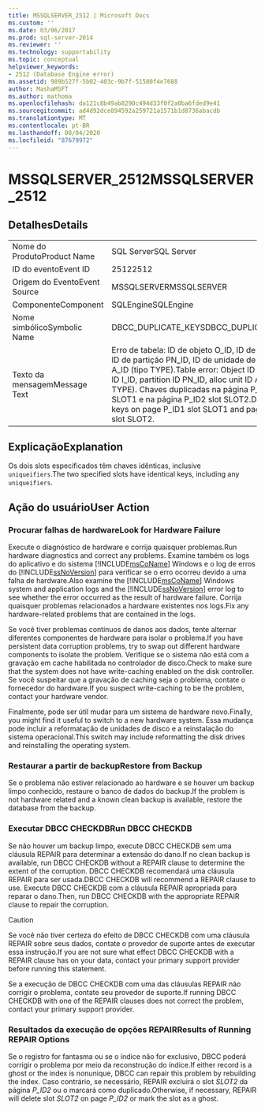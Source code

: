 ```yaml
---
title: MSSQLSERVER_2512 | Microsoft Docs
ms.custom: ''
ms.date: 03/06/2017
ms.prod: sql-server-2014
ms.reviewer: ''
ms.technology: supportability
ms.topic: conceptual
helpviewer_keywords:
- 2512 (Database Engine error)
ms.assetid: 989b527f-5b02-403c-9b7f-51580f4e7688
author: MashaMSFT
ms.author: mathoma
ms.openlocfilehash: da121c8b49ab8290c494d33f0f2a0ba6fded9e41
ms.sourcegitcommit: ad4d92dce894592a259721a1571b1d8736abacdb
ms.translationtype: MT
ms.contentlocale: pt-BR
ms.lasthandoff: 08/04/2020
ms.locfileid: "87679972"
---
```

# <a name="mssqlserver_2512"></a><span data-ttu-id="a511f-102">MSSQLSERVER_2512</span><span class="sxs-lookup"><span data-stu-id="a511f-102">MSSQLSERVER_2512</span></span>
    
## <a name="details"></a><span data-ttu-id="a511f-103">Detalhes</span><span class="sxs-lookup"><span data-stu-id="a511f-103">Details</span></span>  
  
|||  
|-|-|  
|<span data-ttu-id="a511f-104">Nome do Produto</span><span class="sxs-lookup"><span data-stu-id="a511f-104">Product Name</span></span>|<span data-ttu-id="a511f-105">SQL Server</span><span class="sxs-lookup"><span data-stu-id="a511f-105">SQL Server</span></span>|  
|<span data-ttu-id="a511f-106">ID do evento</span><span class="sxs-lookup"><span data-stu-id="a511f-106">Event ID</span></span>|<span data-ttu-id="a511f-107">2512</span><span class="sxs-lookup"><span data-stu-id="a511f-107">2512</span></span>|  
|<span data-ttu-id="a511f-108">Origem do Evento</span><span class="sxs-lookup"><span data-stu-id="a511f-108">Event Source</span></span>|<span data-ttu-id="a511f-109">MSSQLSERVER</span><span class="sxs-lookup"><span data-stu-id="a511f-109">MSSQLSERVER</span></span>|  
|<span data-ttu-id="a511f-110">Componente</span><span class="sxs-lookup"><span data-stu-id="a511f-110">Component</span></span>|<span data-ttu-id="a511f-111">SQLEngine</span><span class="sxs-lookup"><span data-stu-id="a511f-111">SQLEngine</span></span>|  
|<span data-ttu-id="a511f-112">Nome simbólico</span><span class="sxs-lookup"><span data-stu-id="a511f-112">Symbolic Name</span></span>|<span data-ttu-id="a511f-113">DBCC_DUPLICATE_KEYS</span><span class="sxs-lookup"><span data-stu-id="a511f-113">DBCC_DUPLICATE_KEYS</span></span>|  
|<span data-ttu-id="a511f-114">Texto da mensagem</span><span class="sxs-lookup"><span data-stu-id="a511f-114">Message Text</span></span>|<span data-ttu-id="a511f-115">Erro de tabela: ID de objeto O_ID, ID de índice I_ID, ID de partição PN_ID, ID de unidade de alocação A_ID (tipo TYPE).</span><span class="sxs-lookup"><span data-stu-id="a511f-115">Table error: Object ID O_ID, index ID I_ID, partition ID PN_ID, alloc unit ID A_ID (type TYPE).</span></span> <span data-ttu-id="a511f-116">Chaves duplicadas na página P_ID1 slot SLOT1 e na página P_ID2 slot SLOT2.</span><span class="sxs-lookup"><span data-stu-id="a511f-116">Duplicate keys on page P_ID1 slot SLOT1 and page P_ID2 slot SLOT2.</span></span>|  
  
## <a name="explanation"></a><span data-ttu-id="a511f-117">Explicação</span><span class="sxs-lookup"><span data-stu-id="a511f-117">Explanation</span></span>  
 <span data-ttu-id="a511f-118">Os dois slots especificados têm chaves idênticas, inclusive `uniqueifiers`.</span><span class="sxs-lookup"><span data-stu-id="a511f-118">The two specified slots have identical keys, including any `uniqueifiers`.</span></span>  
  
## <a name="user-action"></a><span data-ttu-id="a511f-119">Ação do usuário</span><span class="sxs-lookup"><span data-stu-id="a511f-119">User Action</span></span>  
  
### <a name="look-for-hardware-failure"></a><span data-ttu-id="a511f-120">Procurar falhas de hardware</span><span class="sxs-lookup"><span data-stu-id="a511f-120">Look for Hardware Failure</span></span>  
 <span data-ttu-id="a511f-121">Execute o diagnóstico de hardware e corrija quaisquer problemas.</span><span class="sxs-lookup"><span data-stu-id="a511f-121">Run hardware diagnostics and correct any problems.</span></span> <span data-ttu-id="a511f-122">Examine também os logs do aplicativo e do sistema [!INCLUDE[msCoName](../../includes/msconame-md.md)] Windows e o log de erros do [!INCLUDE[ssNoVersion](../../includes/ssnoversion-md.md)] para verificar se o erro ocorreu devido a uma falha de hardware.</span><span class="sxs-lookup"><span data-stu-id="a511f-122">Also examine the [!INCLUDE[msCoName](../../includes/msconame-md.md)] Windows system and application logs and the [!INCLUDE[ssNoVersion](../../includes/ssnoversion-md.md)] error log to see whether the error occurred as the result of hardware failure.</span></span> <span data-ttu-id="a511f-123">Corrija quaisquer problemas relacionados a hardware existentes nos logs.</span><span class="sxs-lookup"><span data-stu-id="a511f-123">Fix any hardware-related problems that are contained in the logs.</span></span>  
  
 <span data-ttu-id="a511f-124">Se você tiver problemas contínuos de danos aos dados, tente alternar diferentes componentes de hardware para isolar o problema.</span><span class="sxs-lookup"><span data-stu-id="a511f-124">If you have persistent data corruption problems, try to swap out different hardware components to isolate the problem.</span></span> <span data-ttu-id="a511f-125">Verifique se o sistema não está com a gravação em cache habilitada no controlador de disco.</span><span class="sxs-lookup"><span data-stu-id="a511f-125">Check to make sure that the system does not have write-caching enabled on the disk controller.</span></span> <span data-ttu-id="a511f-126">Se você suspeitar que a gravação de caching seja o problema, contate o fornecedor do hardware.</span><span class="sxs-lookup"><span data-stu-id="a511f-126">If you suspect write-caching to be the problem, contact your hardware vendor.</span></span>  
  
 <span data-ttu-id="a511f-127">Finalmente, pode ser útil mudar para um sistema de hardware novo.</span><span class="sxs-lookup"><span data-stu-id="a511f-127">Finally, you might find it useful to switch to a new hardware system.</span></span> <span data-ttu-id="a511f-128">Essa mudança pode incluir a reformatação de unidades de disco e a reinstalação do sistema operacional.</span><span class="sxs-lookup"><span data-stu-id="a511f-128">This switch may include reformatting the disk drives and reinstalling the operating system.</span></span>  
  
### <a name="restore-from-backup"></a><span data-ttu-id="a511f-129">Restaurar a partir de backup</span><span class="sxs-lookup"><span data-stu-id="a511f-129">Restore from Backup</span></span>  
 <span data-ttu-id="a511f-130">Se o problema não estiver relacionado ao hardware e se houver um backup limpo conhecido, restaure o banco de dados do backup.</span><span class="sxs-lookup"><span data-stu-id="a511f-130">If the problem is not hardware related and a known clean backup is available, restore the database from the backup.</span></span>  
  
### <a name="run-dbcc-checkdb"></a><span data-ttu-id="a511f-131">Executar DBCC CHECKDB</span><span class="sxs-lookup"><span data-stu-id="a511f-131">Run DBCC CHECKDB</span></span>  
 <span data-ttu-id="a511f-132">Se não houver um backup limpo, execute DBCC CHECKDB sem uma cláusula REPAIR para determinar a extensão do dano.</span><span class="sxs-lookup"><span data-stu-id="a511f-132">If no clean backup is available, run DBCC CHECKDB without a REPAIR clause to determine the extent of the corruption.</span></span> <span data-ttu-id="a511f-133">DBCC CHECKDB recomendará uma cláusula REPAIR para ser usada.</span><span class="sxs-lookup"><span data-stu-id="a511f-133">DBCC CHECKDB will recommend a REPAIR clause to use.</span></span> <span data-ttu-id="a511f-134">Execute DBCC CHECKDB com a cláusula REPAIR apropriada para reparar o dano.</span><span class="sxs-lookup"><span data-stu-id="a511f-134">Then, run DBCC CHECKDB with the appropriate REPAIR clause to repair the corruption.</span></span>  
  
> [!CAUTION]  
>  <span data-ttu-id="a511f-135">Se você não tiver certeza do efeito de DBCC CHECKDB com uma cláusula REPAIR sobre seus dados, contate o provedor de suporte antes de executar essa instrução.</span><span class="sxs-lookup"><span data-stu-id="a511f-135">If you are not sure what effect DBCC CHECKDB with a REPAIR clause has on your data, contact your primary support provider before running this statement.</span></span>  
  
 <span data-ttu-id="a511f-136">Se a execução de DBCC CHECKDB com uma das cláusulas REPAIR não corrigir o problema, contate seu provedor de suporte.</span><span class="sxs-lookup"><span data-stu-id="a511f-136">If running DBCC CHECKDB with one of the REPAIR clauses does not correct the problem, contact your primary support provider.</span></span>  
  
### <a name="results-of-running-repair-options"></a><span data-ttu-id="a511f-137">Resultados da execução de opções REPAIR</span><span class="sxs-lookup"><span data-stu-id="a511f-137">Results of Running REPAIR Options</span></span>  
 <span data-ttu-id="a511f-138">Se o registro for fantasma ou se o índice não for exclusivo, DBCC poderá corrigir o problema por meio da reconstrução do índice.</span><span class="sxs-lookup"><span data-stu-id="a511f-138">If either record is a ghost or the index is nonunique, DBCC can repair this problem by rebuilding the index.</span></span> <span data-ttu-id="a511f-139">Caso contrário, se necessário, REPAIR excluirá o slot *SLOT2* da página *P_ID2* ou o marcará como duplicado.</span><span class="sxs-lookup"><span data-stu-id="a511f-139">Otherwise, if necessary, REPAIR will delete slot *SLOT2* on page *P_ID2* or mark the slot as a ghost.</span></span>  
  
  
